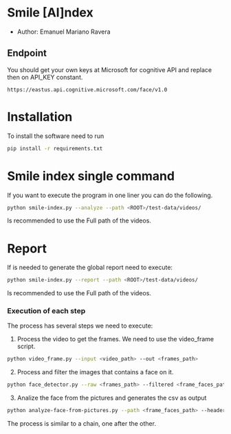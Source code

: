# Smile [AI]ndex

- Author: Emanuel Mariano Ravera

## Endpoint

You should get your own keys at Microsoft for cognitive API and replace then on API_KEY constant.

```
https://eastus.api.cognitive.microsoft.com/face/v1.0

```

# Installation

To install the software need to run

```bash
pip install -r requirements.txt

```

# Smile index single command

If you want to execute the program in one liner you can do the following.

```bash
python smile-index.py --analyze --path <ROOT>/test-data/videos/
```

Is recommended to use the Full path of the videos.

# Report

If is needed to generate the global report need to execute:

```bash
python smile-index.py --report --path <ROOT>/test-data/videos/
```

Is recommended to use the Full path of the videos.

### Execution of each step

The process has several steps we need to execute:

1. Process the video to get the frames. We need to use the video_frame script.

```bash
python video_frame.py --input <video_path> --out <frames_path>
```

2. Process and filter the images that contains a face on it.

```bash
python face_detector.py --raw <frames_path> --filtered <frame_faces_path>
```

3. Analize the face from the pictures and generates the csv as output

```bash
python analyze-face-from-pictures.py --path <frame_faces_path> --header <True|False> >> report.csv
```

The process is similar to a chain, one after the other.

